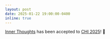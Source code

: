 ```yaml
---
layout: post
date: 2025-01-22 19:00:00-0400
inline: true
---
```


[Inner Thoughts](https://arxiv.org/abs/2501.00383) has been accepted to [CHI 2025](https://chi2025.acm.org/)! 💭